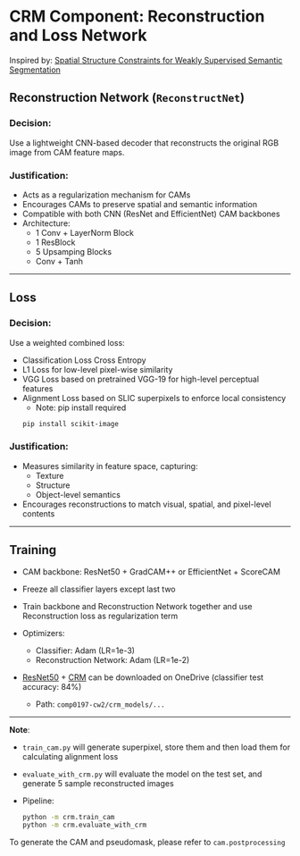 # CRM Component: Reconstruction and Loss Network

Inspired by: [Spatial Structure Constraints for Weakly Supervised Semantic Segmentation](https://arxiv.org/abs/2401.11122)

## Reconstruction Network (`ReconstructNet`)

### Decision:
Use a lightweight CNN-based decoder that reconstructs the original RGB image from CAM feature maps.

### Justification:
- Acts as a regularization mechanism for CAMs
- Encourages CAMs to preserve spatial and semantic information
- Compatible with both CNN (ResNet and EfficientNet) CAM backbones
- Architecture:
  - 1 Conv + LayerNorm Block
  - 1 ResBlock
  - 5 Upsamping Blocks
  - Conv + Tanh 

---

## Loss 

### Decision:
Use a weighted combined loss:
- Classification Loss Cross Entropy  
- L1 Loss for low-level pixel-wise similarity
- VGG Loss based on pretrained VGG-19 for high-level perceptual features
- Alignment Loss based on SLIC superpixels to enforce local consistency
  - Note: pip install required
  ``` bash
  pip install scikit-image
  ```


### Justification:
- Measures similarity in feature space, capturing:
  - Texture
  - Structure
  - Object-level semantics
- Encourages reconstructions to match visual, spatial, and pixel-level contents

---

## Training

- CAM backbone: ResNet50 + GradCAM++ or EfficientNet + ScoreCAM
- Freeze all classifier layers except last two
- Train backbone and Reconstruction Network together and use Reconstruction loss as regularization term
- Optimizers:
  - Classifier: Adam (LR=1e-3)
  - Reconstruction Network: Adam (LR=1e-2)

- [ResNet50](https://1drv.ms/u/c/2ef0e412637ecc3c/EawGxav3g3BPke8uXA7C5W0Bdf2oIHQSoV6smZgRWXR1NA?e=zlKiYk) + [CRM](https://1drv.ms/u/c/2ef0e412637ecc3c/EdhrCbIkW6dEpXfImbAcRsoBBb_3ceJHz16NxfTiqLPmhg?e=DWot9e) can be downloaded on OneDrive (classifier test accuracy: 84%)
    - Path: `comp0197-cw2/crm_models/...`

---

**Note**: 
- `train_cam.py` will generate superpixel, store them and then load them for calculating alignment loss
- `evaluate_with_crm.py` will evaluate the model on the test set, and generate 5 sample reconstructed images
- Pipeline:

  ```bash
  python -m crm.train_cam
  python -m crm.evaluate_with_crm
  ```

To generate the CAM and pseudomask, please refer to `cam.postprocessing`
